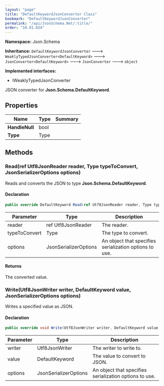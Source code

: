 ```yaml
---
layout: "page"
title: "DefaultKeywordJsonConverter Class"
bookmark: "DefaultKeywordJsonConverter"
permalink: "/api/JsonSchema.Net/:title/"
order: "10.01.024"
---
```

**Namespace:** Json.Schema

**Inheritance:**
`DefaultKeywordJsonConverter`
 🡒 
`WeaklyTypedJsonConverter<DefaultKeyword>`
 🡒 
`JsonConverter<DefaultKeyword>`
 🡒 
`JsonConverter`
 🡒 
`object`

**Implemented interfaces:**

- IWeaklyTypedJsonConverter

JSON converter for **Json.Schema.DefaultKeyword**.

## Properties

| Name | Type | Summary |
|---|---|---|
| **HandleNull** | bool |  |
| **Type** | Type |  |

## Methods

### Read(ref Utf8JsonReader reader, Type typeToConvert, JsonSerializerOptions options)

Reads and converts the JSON to type **Json.Schema.DefaultKeyword**.

#### Declaration

```c#
public override DefaultKeyword Read(ref Utf8JsonReader reader, Type typeToConvert, JsonSerializerOptions options)
```

| Parameter | Type | Description |
|---|---|---|
| reader | ref Utf8JsonReader | The reader. |
| typeToConvert | Type | The type to convert. |
| options | JsonSerializerOptions | An object that specifies serialization options to use. |


#### Returns

The converted value.

### Write(Utf8JsonWriter writer, DefaultKeyword value, JsonSerializerOptions options)

Writes a specified value as JSON.

#### Declaration

```c#
public override void Write(Utf8JsonWriter writer, DefaultKeyword value, JsonSerializerOptions options)
```

| Parameter | Type | Description |
|---|---|---|
| writer | Utf8JsonWriter | The writer to write to. |
| value | DefaultKeyword | The value to convert to JSON. |
| options | JsonSerializerOptions | An object that specifies serialization options to use. |


